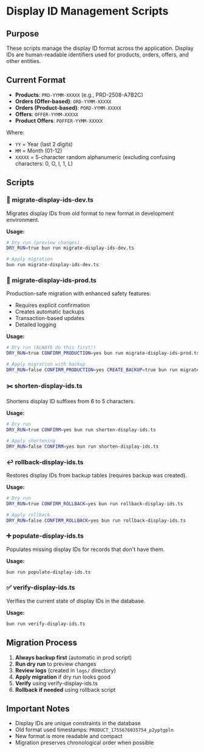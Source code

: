 # Display ID Management Scripts

## Purpose

These scripts manage the display ID format across the application. Display IDs are human-readable identifiers used for products, orders, offers, and other entities.

## Current Format

- **Products**: `PRD-YYMM-XXXXX` (e.g., PRD-2508-A7B2C)
- **Orders (Offer-based)**: `ORD-YYMM-XXXXX`
- **Orders (Product-based)**: `PORD-YYMM-XXXXX`
- **Offers**: `OFFER-YYMM-XXXXX`
- **Product Offers**: `POFFER-YYMM-XXXXX`

Where:

- `YY` = Year (last 2 digits)
- `MM` = Month (01-12)
- `XXXXX` = 5-character random alphanumeric (excluding confusing characters: 0, O, I, 1, L)

## Scripts

### 🔄 migrate-display-ids-dev.ts

Migrates display IDs from old format to new format in development environment.

**Usage:**

```bash
# Dry run (preview changes)
DRY_RUN=true bun run migrate-display-ids-dev.ts

# Apply migration
bun run migrate-display-ids-dev.ts
```

### 🔄 migrate-display-ids-prod.ts

Production-safe migration with enhanced safety features:

- Requires explicit confirmation
- Creates automatic backups
- Transaction-based updates
- Detailed logging

**Usage:**

```bash
# Dry run (ALWAYS do this first!)
DRY_RUN=true CONFIRM_PRODUCTION=yes bun run migrate-display-ids-prod.ts

# Apply migration with backup
DRY_RUN=false CONFIRM_PRODUCTION=yes CREATE_BACKUP=true bun run migrate-display-ids-prod.ts
```

### ✂️ shorten-display-ids.ts

Shortens display ID suffixes from 6 to 5 characters.

**Usage:**

```bash
# Dry run
DRY_RUN=true CONFIRM=yes bun run shorten-display-ids.ts

# Apply shortening
DRY_RUN=false CONFIRM=yes bun run shorten-display-ids.ts
```

### ↩️ rollback-display-ids.ts

Restores display IDs from backup tables (requires backup was created).

**Usage:**

```bash
# Dry run
DRY_RUN=true CONFIRM_ROLLBACK=yes bun run rollback-display-ids.ts

# Apply rollback
DRY_RUN=false CONFIRM_ROLLBACK=yes bun run rollback-display-ids.ts
```

### ➕ populate-display-ids.ts

Populates missing display IDs for records that don't have them.

**Usage:**

```bash
bun run populate-display-ids.ts
```

### ✅ verify-display-ids.ts

Verifies the current state of display IDs in the database.

**Usage:**

```bash
bun run verify-display-ids.ts
```

## Migration Process

1. **Always backup first** (automatic in prod script)
2. **Run dry run** to preview changes
3. **Review logs** (created in `logs/` directory)
4. **Apply migration** if dry run looks good
5. **Verify** using verify-display-ids.ts
6. **Rollback if needed** using rollback script

## Important Notes

- Display IDs are unique constraints in the database
- Old format used timestamps: `PRODUCT_1755676035754_p2yptgpln`
- New format is more readable and compact
- Migration preserves chronological order when possible
